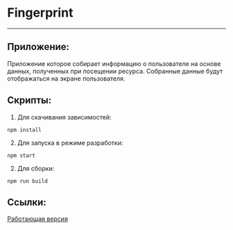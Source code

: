 # Fingerprint

---

## Приложение:

Приложение которое собирает информацию о пользователе на основе данных, полученных при посещении ресурса. Собранные данные будут отображаться на экране пользователя.

## Скрипты:

1. Для скачивания зависимостей:

```
npm install
```

2. Для запуска в режиме разработки:

```
npm start
```

2. Для сборки:

```
npm run build
```

## Ссылки:

[Работающая версия](https://thepositree.github.io/fingerprint/dist/)
